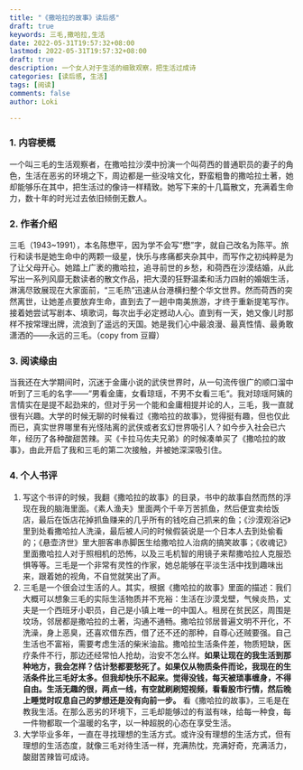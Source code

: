 ```yaml
---
title: "《撒哈拉的故事》读后感"
draft: true
keywords: 三毛,撒哈拉,生活
date: 2022-05-31T19:57:32+08:00
lastmod: 2022-05-31T19:57:32+08:00
draft: true
description: 一个女人对于生活的细致观察，把生活过成诗
categories: [读后感, 生活]
tags: [阅读]
comments: false
author: Loki

---
```




### 1. 内容梗概

一个叫三毛的生活观察者，在撒哈拉沙漠中扮演一个叫荷西的普通职员的妻子的角色，生活在恶劣的环境之下，周边都是一些没啥文化，野蛮粗鲁的撒哈拉土著，她却能够乐在其中，把生活过的像诗一样精致。她写下来的十几篇散文，充满着生命力，数十年的时光过去依旧倾倒无数人。



### 2. 作者介绍

 三毛（1943~1991），本名陈懋平，因为学不会写“懋”字，就自己改名为陈平。旅行和读书是她生命中的两颗一级星，快乐与疼痛都夹杂其中，而写作之初纯粹是为了让父母开心。她踏上广袤的撒哈拉，追寻前世的乡愁，和荷西在沙漠结婚，从此写出一系列风靡无数读者的散文作品，把大漠的狂野温柔和活力四射的婚姻生活，淋漓尽致展现在大家面前，“三毛热”迅速从台港横扫整个华文世界。然而荷西的突然离世，让她差点要放弃生命，直到去了一趟中南美旅游，才终于重新提笔写作。接着她尝试写剧本、填歌词，每次出手必定撼动人心。直到有一天，她又像儿时那样不按常理出牌，流浪到了遥远的天国。她是我们心中最浪漫、最真性情、最勇敢潇洒的——永远的三毛。（copy from 豆瓣）



### 3. 阅读缘由

当我还在大学期间时，沉迷于金庸小说的武侠世界时，从一句流传很广的顺口溜中听到了三毛的名字——“男看金庸，女看琼瑶，不男不女看三毛“。我对琼瑶阿姨的言情实在是提不起劲来的，但对于另一个能和金庸相提并论的人，三毛，我一直就很有兴趣。大学的时候无聊的时候看过《撒哈拉的故事》，觉得挺有趣，但也仅此而已，真实世界哪里有光怪陆离的武侠或者玄幻世界吸引人？如今步入社会已六年，经历了各种酸甜苦辣。买《卡拉马佐夫兄弟》的时候凑单买了《撒哈拉的故事》，由此开启了我和三毛的第二次接触，并被她深深吸引住。



### 4.  个人书评

1. 写这个书评的时候，我翻《撒哈拉的故事》的目录，书中的故事自然而然的浮现在我的脑海里面。《素人渔夫》里面两个千辛万苦抓鱼，然后便宜卖给饭店，最后在饭店花掉抓鱼赚来的几乎所有的钱吃自己抓来的鱼；《沙漠观浴记》里到处看撒哈拉人洗澡，最后被人问的时候假装说是一个日本人去到处偷看的；《悬壶济世》里大胆客串赤脚医生给撒哈拉人治病的搞笑故事；《收魂记》里面撒哈拉人对于照相机的恐怖，以及三毛机智的用镜子来帮撒哈拉人克服恐惧等等。三毛是一个非常有灵性的作家，她总能够在平淡生活中找到趣味出来，跟着她的视角，不自觉就笑出了声。
2. 三毛是一个很会过生活的人。其实，根据《撒哈拉的故事》里面的描述：我们大概可以想象三毛的实际生活物质并不充裕：生活在沙漠戈壁，气候炎热，丈夫是一个西班牙小职员，自己是小镇上唯一的中国人。租房在贫民区，周围是坟场，邻居都是撒哈拉的土著，沟通不通畅。撒哈拉邻居普遍文明不开化，不洗澡，身上恶臭，还喜欢借东西，借了还不还的那种，自尊心还贼要强。自己生活也不富裕，需要考虑生活的柴米油盐。撒哈拉生活条件差，物质短缺，医疗条件不行，那边还经常怕人抢劫，治安不怎么样。**如果让现在的我生活到那种地方，我会怎样？估计愁都要愁死了。如果仅从物质条件而论，我现在的生活条件比三毛好太多。但我却快乐不起来。觉得没钱，每天被琐事缠身，不得自由。生活无趣的很，两点一线，有空就刷刷短视频，看看股市行情，然后晚上睡觉时叹息自己的梦想还是没有向前一步。** 看《撒哈拉的故事》，三毛是在教我生活。在那么恶劣的环境下，三毛却能够过的有滋有味，给每一种食，每一件物都取一个温暖的名字，以一种超脱的心态在享受生活。
3. 大学毕业多年，一直在寻找理想的生活方式。或许没有理想的生活方式，但有理想的生活态度，就像三毛对待生活一样，充满热忱，充满好奇，充满活力，酸甜苦辣皆可成诗。

















































